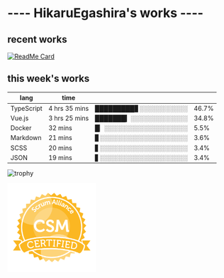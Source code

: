 # ---- HikaruEgashira's works ----

## recent works

[![ReadMe Card](https://github-readme-stats.vercel.app/api/pin/?username=twin-te&repo=twinte-front)](https://github.com/twin-te/twinte-front)

## this week's works

| lang        | time           |                       |        |
| ----------- | -------------- | --------------------- | ------ |
| TypeScript  | 4 hrs 35 mins  | █████████▊░░░░░░░░░░░ |  46.7% |
| Vue.js      | 3 hrs 25 mins  | ███████▎░░░░░░░░░░░░░ |  34.8% |
| Docker      | 32 mins        | █▏░░░░░░░░░░░░░░░░░░░ |   5.5% |
| Markdown    | 21 mins        | ▊░░░░░░░░░░░░░░░░░░░░ |   3.6% |
| SCSS        | 20 mins        | ▋░░░░░░░░░░░░░░░░░░░░ |   3.4% |
| JSON        | 19 mins        | ▋░░░░░░░░░░░░░░░░░░░░ |   3.4% |

![trophy](https://github-profile-trophy.vercel.app/?username=HikaruEgashira&theme=flat)

<img src="./image/seal-csm.png" alt="" data-canonical-src="./image/seal-csm.png" width="200" height="200" />
